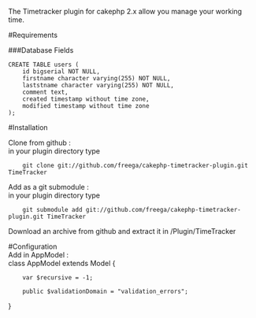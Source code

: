 The Timetracker plugin for cakephp 2.x allow you manage your working time.

#Requirements

###Database Fields

    CREATE TABLE users (  
        id bigserial NOT NULL,  
        firstname character varying(255) NOT NULL,  
        laststname character varying(255) NOT NULL,  
        comment text,  
        created timestamp without time zone,  
        modified timestamp without time zone  
    );  

#Installation

Clone from github :  
in your plugin directory type 

        git clone git://github.com/freega/cakephp-timetracker-plugin.git TimeTracker 
        
Add as a git submodule :  
in your plugin directory type 

        git submodule add git://github.com/freega/cakephp-timetracker-plugin.git TimeTracker  
        
Download an archive from github and extract it in /Plugin/TimeTracker  

#Configuration  
Add in AppModel :  
class AppModel extends Model {  

        var $recursive = -1;  

        public $validationDomain = "validation_errors";
}

